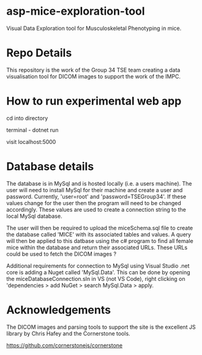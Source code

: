 # asp-mice-exploration-tool
Visual Data Exploration tool for Musculoskeletal Phenotyping in mice.

# Repo Details
This repository is the work of the Group 34 TSE team creating a data visualisation tool for DICOM images to support the work of the IMPC. 

# How to run experimental web app
cd into directory

terminal - dotnet run

visit localhost:5000

# Database details
The database is in MySql and is hosted locally (i.e. a users machine). The user will need to install MySql for their machine and create a user and password. Currently, 'user=root' and 'password=TSEGroup34'. If these values change for the user then the program will need to be changed accordingly. These values are used to create a connection string to the local MySql database. 

The user will then be required to upload the miceSchema.sql file to create the database called 'MICE' with its associated tables and values. A query will then be applied to this datbase using the c# program to find all female mice within the database and return their associated URLs. These URLs could be used to fetch the DICOM images ?

Additional requirements for connection to MySql using Visual Studio .net core is adding a Nuget called 'MySql.Data'. This can be done by opening the miceDatabaseConnection.sln in VS (not VS Code), right clicking on 'dependencies > add NuGet > search MySql.Data > apply.

# Acknowledgements
The DICOM images and parsing tools to support the site is the excellent JS library by Chris Hafey and the Cornerstone tools.

https://github.com/cornerstonejs/cornerstone

